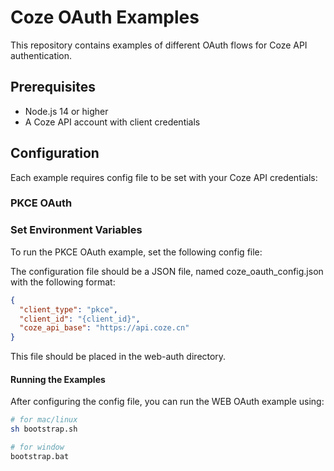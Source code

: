 # Coze OAuth Examples

This repository contains examples of different OAuth flows for Coze API authentication.

## Prerequisites

- Node.js 14 or higher
- A Coze API account with client credentials

## Configuration

Each example requires config file to be set with your Coze API credentials:

### PKCE OAuth

### Set Environment Variables

To run the PKCE OAuth example, set the following config file:

The configuration file should be a JSON file, named coze_oauth_config.json with the following format:

```json
{
  "client_type": "pkce",
  "client_id": "{client_id}",
  "coze_api_base": "https://api.coze.cn"
}
```

This file should be placed in the web-auth directory.

#### Running the Examples

After configuring the config file, you can run the WEB OAuth example using:

```bash
# for mac/linux
sh bootstrap.sh

# for window
bootstrap.bat
```
